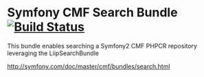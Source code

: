 # Symfony CMF Search Bundle [![Build Status](https://secure.travis-ci.org/symfony-cmf/SearchBundle.png)](http://travis-ci.org/symfony-cmf/SearchBundle)

This bundle enables searching a Symfony2 CMF PHPCR repository leveraging
the LiipSearchBundle


http://symfony.com/doc/master/cmf/bundles/search.html